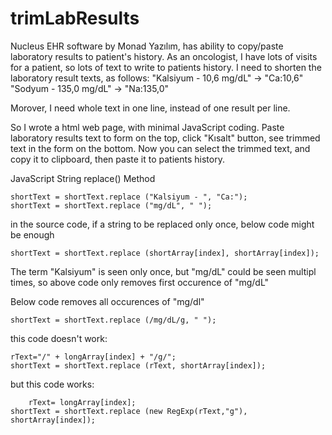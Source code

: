 # trimLabResults
Nucleus EHR software by Monad Yazılım, has ability to copy/paste laboratory results to patient's history.
As an oncologist, I have lots of visits for a patient, so lots of text to write to patients history. 
I need to shorten the laboratory result texts, as follows:
	"Kalsiyum - 10,6 mg/dL" -> "Ca:10,6"
	"Sodyum - 135,0 mg/dL" -> "Na:135,0" 

Morover, I need whole text in one line, instead of one result per line.

So I wrote a html web page, with minimal JavaScript coding.
Paste laboratory results text to form on the top, click "Kısalt" button, see trimmed text in the form on the bottom.
Now you can select the trimmed text, and copy it to clipboard, then paste it to patients history.

JavaScript String replace() Method

	shortText = shortText.replace ("Kalsiyum - ", "Ca:");
	shortText = shortText.replace ("mg/dL", " ");

in the source code, if a string to be replaced only once, below code might be enough

	shortText = shortText.replace (shortArray[index], shortArray[index]);

The term "Kalsiyum" is seen only once, but "mg/dL" could be seen multipl times, so above code only removes first occurence of "mg/dL"

Below code removes all occurences of "mg/dl"

  	shortText = shortText.replace (/mg/dL/g, " ");

this code doesn't work:

  	rText="/" + longArray[index] + "/g/";
  	shortText = shortText.replace (rText, shortArray[index]);

but this code works:

    	rText= longArray[index];
	shortText = shortText.replace (new RegExp(rText,"g"), shortArray[index]);
    
